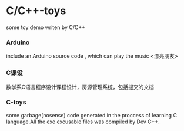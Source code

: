 # C/C++-toys
some toy demo writen by C/C++

### Arduino
include an Arduino source code , which can play the music <漂亮朋友>

### C课设
数学系C语言程序设计课程设计，房源管理系统，包括提交的文档

### C-toys
some garbage(nosense) code generated in the proccess of learning C language.All the exe excusable files was compiled by Dev C++.
